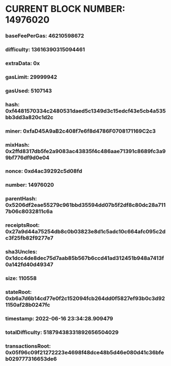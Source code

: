 # CURRENT BLOCK NUMBER: 14976020

### baseFeePerGas: 46210598672
### difficulty: 13616390315094461
### extraData: 0x
### gasLimit: 29999942
### gasUsed: 5107143
### hash: 0xf4481570334c2480531daed5c1349d3c15edcf43e5cb4a535bb3dd3a820c1d2c
### miner: 0xfaD45A9aB2c408f7e6f8d4786F0708171169C2c3
### mixHash: 0x2ffd8317db5fe2a9083ac43835f4c486aae71391c8689fc3a99bf776df9d0e04
### nonce: 0xd4ac39292c5d08fd
### number: 14976020
### parentHash: 0x5206df2eae55279c961bbd35594dd07b5f2df8c80dc28a7117b06c8032811c6a
### receiptsRoot: 0x27a9d44a75254db8c0b03823e8d1c5adc10c664afc095c2dc3f25fb82f9277e7
### sha3Uncles: 0x1dcc4de8dec75d7aab85b567b6ccd41ad312451b948a7413f0a142fd40d49347
### size: 110558
### stateRoot: 0xb6a7d6b14cd77e0f2c152094fcb264dd0f5827ef93b0c3d921150af28b0247fc
### timestamp: 2022-06-16 23:34:28.909479
### totalDifficulty: 51879438331892656504029
### transactionsRoot: 0x05f96c09f21272223e4698f48dce48b5d46e080d41c36bfeb029777316653de6
